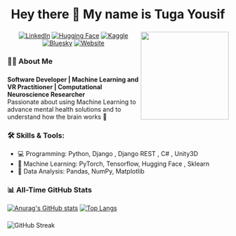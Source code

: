 ###

<h1 align="center">Hey there 👋 My name is Tuga Yousif</h1>

###
<img align="right" height="200" src="https://media2.giphy.com/media/v1.Y2lkPTc5MGI3NjExOTd6OHFzZmdoY2N3YTYzYnIzNTljNGdhamlzZ21ieTdocHNmZmI4eSZlcD12MV9pbnRlcm5hbF9naWZfYnlfaWQmY3Q9Zw/du3J3cXyzhj75IOgvA/giphy.gif"  />




<p align="center">
<a href="https://www.linkedin.com/in/tuga-yousif-495a27b7/"><img src="https://img.shields.io/badge/LinkedIn-0077B5?logo=linkedin&logoColor=white" alt="LinkedIn"></a>
<a href="https://huggingface.co/TugaYousif"><img src="https://img.shields.io/badge/HuggingFace-FFCC00?logo=huggingface&logoColor=white" alt="Hugging Face"></a>
<a href="https://www.kaggle.com/tugakariem"><img src="https://img.shields.io/badge/Kaggle-20BEFF?logo=kaggle&logoColor=white" alt="Kaggle"></a>
<a href="https://bsky.app/profile/tugayousif.bsky.social"><img src="https://img.shields.io/badge/Bluesky-1D9BF0?logo=bluesky&logoColor=white" alt="Bluesky"></a>
<a href="https://your-website-link.com"><img src="https://img.shields.io/badge/Website-000000?logo=website&logoColor=white" alt="Website"></a>
</p>


<h3 align="left">👩‍💻  About Me</h3>

###  
**Software Developer | Machine Learning and VR Practitioner | Computational Neuroscience Researcher**  
Passionate about using Machine Learning to advance mental health solutions and to understand how the brain works 🧠 


### 🛠️ Skills & Tools:
- 💻 Programming: Python, Django , Django REST , C# , Unity3D
- 🧠 Machine Learning: PyTorch, Tensorflow, Hugging Face , Sklearn
- 🧪 Data Analysis: Pandas, NumPy, Matplotlib

### 📊 All-Time GitHub Stats ### 


[![Anurag's GitHub stats](https://github-readme-stats.vercel.app/api?username=tugaahmed&include_all_commits=true&show_icons=true)](https://github.com/anuraghazra/github-readme-stats)
[![Top Langs](https://github-readme-stats.vercel.app/api/top-langs/?username=tugaahmed&layout=donut)](https://github.com/anuraghazra/github-readme-stats)
###
![GitHub Streak](https://nirzak-streak-stats.vercel.app/?user=TugaAhmed)


